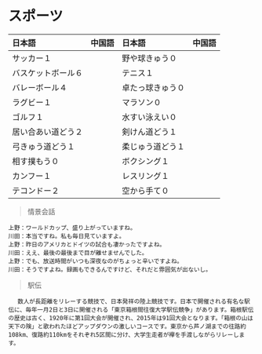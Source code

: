 # スポーツ

|日本語                            | 中国語 | 日本語                                | 中国語 |
| :-------------------------------- | :----- | :------------------------------------ | :----- |
| <ruby>サッカー１</ruby>           |        | <ruby>野や球きゅう０</ruby>                   |        |
| <ruby>バスケットボール６</ruby>           |        | <ruby>テニス１</ruby>                   |        |
| <ruby>バレーボール４</ruby>           |        | <ruby>卓たっ球きゅう０</ruby>                   |        |
| <ruby>ラグビー１</ruby>           |        | <ruby>マラソン０</ruby>                   |        |
| <ruby>ゴルフ１</ruby>           |        | <ruby>水すい泳えい０</ruby>                   |        |
| <ruby>居い合あい道どう２</ruby>           |        | <ruby>剣けん道どう１</ruby>                   |        |
| <ruby>弓きゅう道どう１</ruby>           |        | <ruby>柔じゅう道どう１</ruby>                   |        |
| <ruby>相す撲もう０</ruby>           |        | <ruby>ボクシング１</ruby>                   |        |
| <ruby>カンフー１</ruby>           |        | <ruby>レスリング１</ruby>                   |        |
| <ruby>テコンドー２</ruby>           |        | <ruby>空から手て０</ruby>                   |        |

> 情景会話

```text
上野：ワールドカップ、盛り上がっていますね。
川田：本当ですね。私も毎日見ていますよ。
上野：昨日のアメリカとドイツの試合も凄かったですよね。
川田：ええ、最後の最後まで目が離せませんでした。
上野：でも、放送時間がいつも深夜なのがちょっと辛いですよね。
川田：そうですよね。録画もできるんですけど、それだと雰囲気が出ないし。
```

> 駅伝

```text
 　数人が長距離をリレーする競技で、日本発祥の陸上競技です。日本で開催される有名な駅伝に、毎年一月2日と3日に開催される「東京箱根間往復大学駅伝競争」があります。箱根駅伝の歴史は古く、1920年に第1回大会が開催され、2015年は91回大会となります。「箱根の山は天下の険」と歌われたほどアップダウンの激しいコースです。東京から芦ノ湖までの往路約108km、復路約110kmをそれぞれ5区間に分け、大学生走者が襷を手渡しながらリレーします。
```